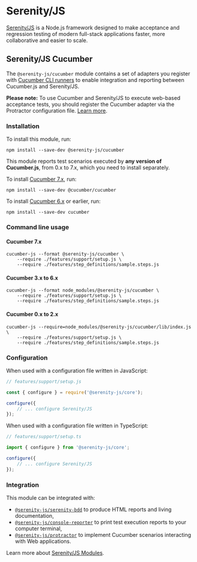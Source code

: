 # Serenity/JS

[Serenity/JS](https://serenity-js.org) is a Node.js framework designed to make acceptance and regression testing
of modern full-stack applications faster, more collaborative and easier to scale.

## Serenity/JS Cucumber

The `@serenity-js/cucumber` module contains a set of adapters you register with [Cucumber CLI runners](https://github.com/cucumber/cucumber-js/) to enable integration and reporting between Cucumber.js and Serenity/JS.

**Please note:** To use Cucumber and Serenity/JS to execute web-based acceptance tests, you should register the Cucumber adapter via the Protractor configuration file. [Learn more](https://serenity-js.org/modules/protractor/).

### Installation

To install this module, run:
```
npm install --save-dev @serenity-js/cucumber
```

This module reports test scenarios executed by **any version of Cucumber.js**, from 0.x to 7.x, which you need to install
separately.

To install [Cucumber 7.x](https://www.npmjs.com/package/@cucumber/cucumber), run:
```
npm install --save-dev @cucumber/cucumber 
```

To install [Cucumber 6.x](https://www.npmjs.com/package/cucumber) or earlier, run:
```
npm install --save-dev cucumber 
```

### Command line usage

#### Cucumber 7.x

```
cucumber-js --format @serenity-js/cucumber \
    --require ./features/support/setup.js \
    --require ./features/step_definitions/sample.steps.js 
```

#### Cucumber 3.x to 6.x

```
cucumber-js --format node_modules/@serenity-js/cucumber \
    --require ./features/support/setup.js \
    --require ./features/step_definitions/sample.steps.js 
```

#### Cucumber 0.x to 2.x

```
cucumber-js --require=node_modules/@serenity-js/cucumber/lib/index.js \
    --require ./features/support/setup.js \
    --require ./features/step_definitions/sample.steps.js 
```

### Configuration

When used with a configuration file written in JavaScript:

```javascript
// features/support/setup.js

const { configure } = require('@serenity-js/core');

configure({
    // ... configure Serenity/JS 
});
```

When used with a configuration file written in TypeScript:

```typescript
// features/support/setup.ts

import { configure } from '@serenity-js/core';

configure({
    // ... configure Serenity/JS 
});
```

### Integration

This module can be integrated with:
- [`@serenity-js/serenity-bdd`](https://serenity-js.org/modules/serenity-bdd) to produce HTML reports and living documentation,
- [`@serenity-js/console-reporter`](https://serenity-js.org/modules/console-reporter) to print test execution reports to your computer terminal,
- [`@serenity-js/protractor`](https://serenity-js.org/modules/protractor) to implement Cucumber scenarios interacting with Web applications.

Learn more about [Serenity/JS Modules](https://serenity-js.org/modules).
